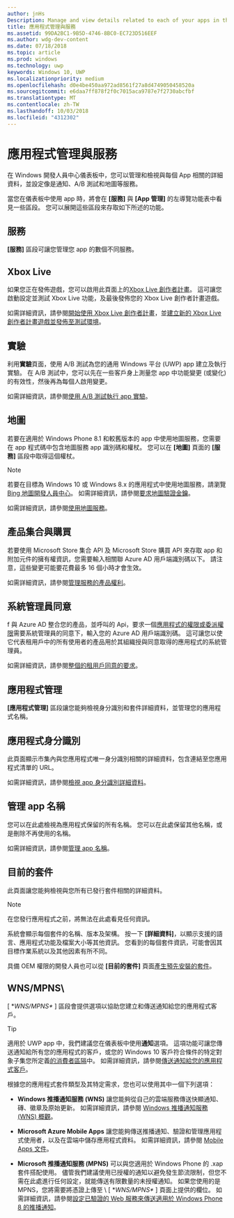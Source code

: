 ```yaml
---
author: jnHs
Description: Manage and view details related to each of your apps in the Windows Dev Center dashboard, and configure services such as A/B testing and maps.
title: 應用程式管理與服務
ms.assetid: 99DA2BC1-9B5D-4746-8BC0-EC723D516EEF
ms.author: wdg-dev-content
ms.date: 07/18/2018
ms.topic: article
ms.prod: windows
ms.technology: uwp
keywords: Windows 10, UWP
ms.localizationpriority: medium
ms.openlocfilehash: d0e4be450aa972ad8561f27a8d4749050458520a
ms.sourcegitcommit: e6daa7ff878f2f0c7015aca9787e7f2730abcfbf
ms.translationtype: MT
ms.contentlocale: zh-TW
ms.lasthandoff: 10/03/2018
ms.locfileid: "4312302"
---
```

# <a name="app-management-and-services"></a>應用程式管理與服務

在 Windows 開發人員中心儀表板中，您可以管理和檢視與每個 App 相關的詳細資料，並設定像是通知、A/B 測試和地圖等服務。

當您在儀表板中使用 app 時，將會在 **\[服務\]** 與 **\[App 管理\]** 的左導覽功能表中看見一些區段。 您可以展開這些區段來存取如下所述的功能。

## <a name="services"></a>服務

**\[服務\]** 區段可讓您管理您 app 的數個不同服務。

## <a name="xbox-live"></a>Xbox Live

如果您正在發佈遊戲，您可以啟用此頁面上的[Xbox Live 創作者計畫](http://xbox.com/developers/creators-program)。 這可讓您啟動設定並測試 Xbox Live 功能，及最後發佈您的 Xbox Live 創作者計畫遊戲。

如需詳細資訊，請參閱[開始使用 Xbox Live 創作者計畫](../xbox-live/get-started-with-creators/get-started-with-xbox-live-creators.md)，並[建立新的 Xbox Live 創作者計畫遊戲並發佈至測試環境](../xbox-live/get-started-with-creators/create-and-test-a-new-creators-title.md)。

## <a name="experimentation"></a>實驗

利用**實驗**頁面，使用 A/B 測試為您的通用 Windows 平台 (UWP) app 建立及執行實驗。 在 A/B 測試中，您可以先在一些客戶身上測量您 app 中功能變更 (或變化) 的有效性，然後再為每個人啟用變更。

如需詳細資訊，請參閱[使用 A/B 測試執行 app 實驗](../monetize/run-app-experiments-with-a-b-testing.md)。

## <a name="maps"></a>地圖

若要在適用於 Windows Phone 8.1 和較舊版本的 app 中使用地圖服務，您需要在 app 程式碼中包含地圖服務 app 識別碼和權杖。 您可以在 **\[地圖\]** 頁面的 **\[服務\]** 區段中取得這個權杖。

> [!NOTE]
> 若要在目標為 Windows 10 或 Windows 8.x 的應用程式中使用地圖服務，請瀏覽 [Bing 地圖開發人員中心](http://go.microsoft.com/fwlink/p/?LinkId=614880)。 如需詳細資訊，請參閱[要求地圖驗證金鑰](https://docs.microsoft.com/windows/uwp/maps-and-location/authentication-key)。

如需詳細資訊，請參閱[使用地圖服務](use-map-services.md)。

## <a name="product-collections-and-purchases"></a>產品集合與購買

若要使用 Microsoft Store 集合 API 及 Microsoft Store 購買 API 來存取 app 和附加元件的擁有權資訊，您需要輸入相關聯 Azure AD 用戶端識別碼以下。 請注意，這些變更可能要花費最多 16 個小時才會生效。

如需詳細資訊，請參閱[管理服務的產品權利](../monetize/view-and-grant-products-from-a-service.md)。

## <a name="administrator-consent"></a>系統管理員同意

f 與 Azure AD 整合您的產品，並呼叫的 Api，要求一個[應用程式的權限或委派權限](https://developer.microsoft.com/graph/docs/concepts/permissions_reference)需要系統管理員的同意下，輸入您的 Azure AD 用戶端識別碼。 這可讓您以使它代表租用戶中的所有使用者的產品用於其組織授與同意取得的應用程式的系統管理員。

如需詳細資訊，請參閱[整個的租用戶同意的要求](https://docs.microsoft.com/en-us/azure/active-directory/develop/active-directory-v2-scopes#requesting-consent-for-an-entire-tenant)。

## <a name="app-management"></a>應用程式管理

**\[應用程式管理\]** 區段讓您能夠檢視身分識別和套件詳細資料，並管理您的應用程式名稱。

## <a name="app-identity"></a>應用程式身分識別

此頁面顯示市集內與您應用程式唯一身分識別相關的詳細資料，包含連結至您應用程式清單的 URL。

如需詳細資訊，請參閱[檢視 app 身分識別詳細資料](view-app-identity-details.md)。

## <a name="manage-app-names"></a>管理 app 名稱

您可以在此處檢視為應用程式保留的所有名稱。 您可以在此處保留其他名稱，或是刪除不再使用的名稱。

如需詳細資訊，請參閱[管理 app 名稱](manage-app-names.md)。

## <a name="current-packages"></a>目前的套件

此頁面讓您能夠檢視與您所有已發行套件相關的詳細資料。

> [!NOTE]
> 在您發行應用程式之前，將無法在此處看見任何資訊。

系統會顯示每個套件的名稱、版本及架構。 按一下 **\[詳細資料\]**，以顯示支援的語言、應用程式功能及檔案大小等其他資訊。 您看到的每個套件資訊，可能會因其目標作業系統以及其他因素有所不同。 

具備 OEM 權限的開發人員也可以從 **\[目前的套件\]** 頁面[產生預先安裝的套件](generate-preinstall-packages-for-oems.md)。

## <a name="wnsmpns"></a>WNS/MPNS\

[ **WNS/MPNS\** ] 區段會提供選項以協助您建立和傳送通知給您的應用程式客戶。 

> [!TIP]
> 適用於 UWP app 中，我們建議您在儀表板中使用**通知**選項。 這項功能可讓您傳送通知給所有您的應用程式的客戶，或您的 Windows 10 客戶符合條件的特定對象子集您所定義[的消費者區隔](create-customer-segments.md)中。 如需詳細資訊，請參閱[傳送通知給您的應用程式客戶](send-push-notifications-to-your-apps-customers.md)。

根據您的應用程式套件類型及其特定需求，您也可以使用其中一個下列選項： 

-   **Windows 推播通知服務 (WNS)** 讓您能夠從自己的雲端服務傳送快顯通知、磚、徽章及原始更新。 如需詳細資訊，請參閱 [Windows 推播通知服務 (WNS) 概觀](../design/shell/tiles-and-notifications/windows-push-notification-services--wns--overview.md)。

-   **Microsoft Azure Mobile Apps** 讓您能夠傳送推播通知、驗證和管理應用程式使用者，以及在雲端中儲存應用程式資料。 如需詳細資訊，請參閱 [Mobile Apps 文件](http://go.microsoft.com/fwlink/p/?LinkId=221116)。

-   **Microsoft 推播通知服務 (MPNS)** 可以與您適用於 Windows Phone 的 .xap 套件搭配使用。 儘管我們建議使用已授權的通知以避免發生節流限制，但您不需在此處進行任何設定，就能傳送有限數量的未授權通知。 如果您使用的是 MPNS，您將需要將憑證上傳至 \ [ **WNS/MPNS\** ] 頁面上提供的欄位。 如需詳細資訊，請參閱[設定已驗證的 Web 服務來傳送適用於 Windows Phone 8 的推播通知](http://go.microsoft.com/fwlink/p/?LinkId=528736)。
 

 
